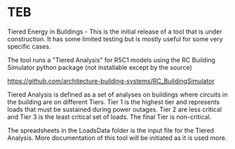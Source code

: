 # TEB
Tiered Energy in Buildings - This is the initial release of a tool that is under construction. It has some limited testing but is mostly useful for some very specific cases.

The tool runs a "Tiered Analysis" for R5C1 models using the RC Building Simulator python package (not installable except by the source)

https://github.com/architecture-building-systems/RC_BuildingSimulator

Tiered Analysis is defined as a set of analyses on buildings where circuits in the building are on different Tiers. Tier 1 is the highest tier and represents 
loads that must be sustained during power outages. Tier 2 are less critical and Tier 3 is the least critical set of loads. The final Tier is non-critical. 

The spreadsheets in the LoadsData folder is the input file for the Tiered Analysis. More documentation of this tool will be initiated as it is used more. 
